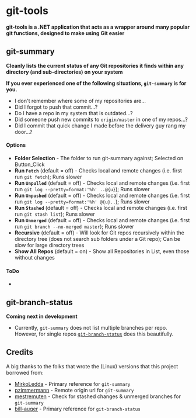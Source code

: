 # git-tools
**git-tools is a .NET application that acts as a wrapper around many popular git functions, designed to make using Git easier**

## git-summary
**Cleanly lists the current status of any Git repositories it finds within any directory (and sub-directories) on your system**

**If you ever experienced one of the following situations, `git-summary` is for you.**
- I don't remember where some of my repositories are...
- Did I forgot to push that commit...?
- Do I have a repo in my system that is outdated...?
- Did someone push new commits to `origin/master` in one of my repos...?
- Did I commit that quick change I made before the delivery guy rang my door...?

#### Options
- **Folder Selection** - The folder to run git-summary against; Selected on Button_Click
- **Run `Fetch`** (default = off) - Checks local and remote changes (i.e. first run `git fetch`); Runs slower
- **Run `Unpulled`** (default = off) - Checks local and remote changes (i.e. first run `git log --pretty=format:'%h' ..@{u}`); Runs slower
- **Run `Unpushed`** (default = off) - Checks local and remote changes (i.e. first run `git log --pretty=format:'%h' @{u}..`); Runs slower
- **Run `Stashed`** (default = off) - Checks local and remote changes (i.e. first run `git stash list`); Runs slower
- **Run `Unmerged`** (default = off) - Checks local and remote changes (i.e. first run `git branch --no-merged master`); Runs slower
- **Recursive** (default = off) - Will look for Git repos recursively within the directory tree (does not search sub folders under a Git repo); Can be slow for large directory trees
- **Show All Repos** (default = on) - Show all Repositories in List, even those without changes

#### ToDo
- 

## git-branch-status
**Coming next in development**
- Currently, `git-summary` does not list multiple branches per repo. However, for single repos [`git-branch-status`](https://github.com/bill-auger/git-branch-status) does this beautifully.

## Credits
A big thanks to the folks that wrote the (Linux) versions that this project borrowed from:
- [MirkoLedda](https://github.com/MirkoLedda/git-summary) - Primary reference for `git-summary`
- [pzimmermann](https://github.com/pzimmermann/git-summary) - Remote origin url for `git-summary`
- [mestremuten](https://github.com/mestremuten/git-summary) - Check for stashed changes & unmerged branches for `git-summary`
- [bill-auger](https://github.com/bill-auger/git-branch-status) - Primary reference for `git-branch-status`
